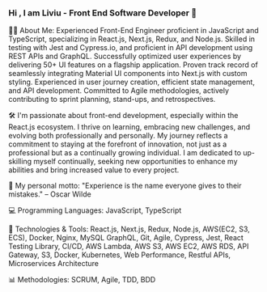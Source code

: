 ### Hi , I am Liviu - Front End Software Developer 👋

👨‍💻 About Me: Experienced Front-End Engineer proficient in JavaScript and TypeScript, specializing in React.js, Next.js, Redux, and Node.js. Skilled in testing with Jest and Cypress.io, and proficient in API development using REST APIs and GraphQL. Successfully optimized user experiences by delivering 50+ UI features on a flagship application. Proven track record of seamlessly integrating Material UI components into Next.js with custom styling. Experienced in user journey creation, efficient state management, and API development. Committed to Agile methodologies, actively contributing to sprint planning, stand-ups, and retrospectives.

🛠️ I'm passionate about front-end development, especially within the React.js ecosystem. I thrive on learning, embracing new challenges, and evolving both professionally and personally. My journey reflects a commitment to staying at the forefront of innovation, not just as a professional but as a continually growing individual. I am dedicated to up-skilling myself continually, seeking new opportunities to enhance my abilities and bring increased value to every project.

🚀 My personal motto: "Experience is the name everyone gives to their mistakes." – Oscar Wilde

💻 Programming Languages: JavaScript, TypeScript

🔧 Technologies & Tools: React.js, Next.js, Redux, Node.js, AWS(EC2, S3, ECS), Docker, Nginx, MySQL GraphQL, Git, Agile, Cypress, Jest, React Testing Library,  CI/CD, AWS Lambda, AWS S3, AWS EC2, AWS RDS, API Gateway, S3, Docker, Kubernetes, Web Performance, Restful APIs, Microservices Architecture

📊 Methodologies: SCRUM, Agile, TDD, BDD
